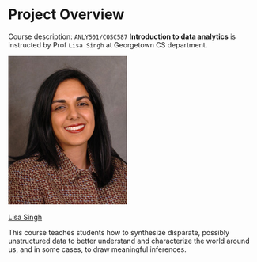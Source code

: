 # Project Overview

Course description: `ANLY501/COSC587` **Introduction to data analytics** is instructed by Prof `Lisa Singh` at Georgetown CS department.

![](../assets/img/lisa.jpg)

[Lisa Singh](http://people.cs.georgetown.edu/~singh/)

This course teaches students how to synthesize disparate, possibly unstructured data to better understand and characterize the world around us, and in some cases, to draw meaningful inferences.

